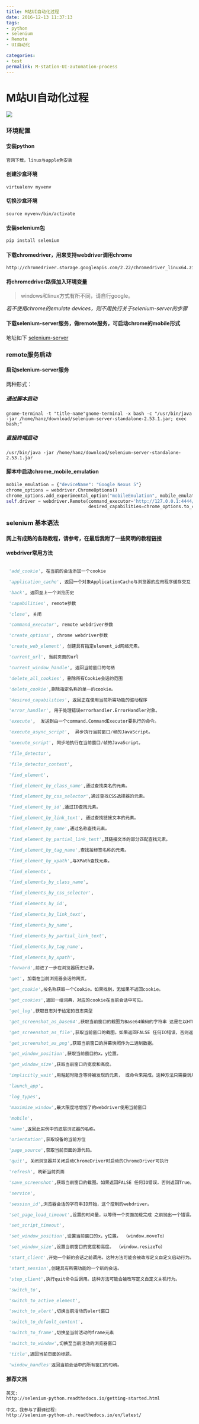 ```yaml
---
title: M站UI自动化过程
date: 2016-12-13 11:37:13
tags:
- python
- selenium
- Remote
- UI自动化

categories:
- test
permalink: M-station-UI-automation-process
---
```


M站UI自动化过程
====
![](http://oi1wvrjc2.bkt.clouddn.com/17-5-9/20021003-file_1494301348754_cb1.png)
### 环境配置

#### 安装python

```
官网下载，linux与apple免安装
```

#### 创建沙盒环境

```shell
virtualenv myvenv
```
<!--more-->
#### 切换沙盒环境

```shell
source myvenv/bin/activate
```

#### 安装selenium包

```bash
pip install selenium
```

#### 下载chromedriver，用来支持webdriver调用chrome

```url
http://chromedriver.storage.googleapis.com/2.22/chromedriver_linux64.zip
```

#### 将chromedriver路径加入环境变量
> windows和linux方式有所不同，请自行google。

*若不使用chrome的emulate devices，则不用执行关于selenium-server的步骤*

#### 下载selenium-server服务，做remote服务，可启动chrome的mobile形式
地址如下
[selenium-server](http://selenium-release.storage.googleapis.com/2.53/selenium-server-standalone-2.53.1.jar)


### remote服务启动

#### 启动selenium-server服务

两种形式：

##### 通过脚本启动

```shell
gnome-terminal -t "title-name"gnome-terminal -x bash -c "/usr/bin/java -jar /home/hanz/download/selenium-server-standalone-2.53.1.jar; exec bash;"
```

##### 直接终端启动

```shell
/usr/bin/java -jar /home/hanz/download/selenium-server-standalone-2.53.1.jar
```

#### 脚本中启动chrome_mobile_emulation

```python
mobile_emulation = {"deviceName": "Google Nexus 5"}
chrome_options = webdriver.ChromeOptions()
chrome_options.add_experimental_option("mobileEmulation", mobile_emulation)
self.driver = webdriver.Remote(command_executor='http://127.0.0.1:4444/wd/hub',
                               desired_capabilities=chrome_options.to_capabilities())
```

### selenium 基本语法

#### 网上有成熟的各路教程，请参考，在最后我附了一些简明的教程链接

#### webdriver常用方法

```python

 'add_cookie', 在当前的会话添加一个cookie

 'application_cache', 返回一个对象ApplicationCache与浏览器的应用程序缓存交互

 'back', 返回至上一个浏览历史

 'capabilities', remote参数

 'close', 关闭

 'command_executor', remote webdriver参数

 'create_options', chrome webdriver参数

 'create_web_element', 创建具有指定element_id网络元素。

 'current_url', 当前页面的url

 'current_window_handle', 返回当前窗口的句柄

 'delete_all_cookies', 删除所有Cookie会话的范围

 'delete_cookie',删除指定名称的单一的cookie。

 'desired_capabilities', 返回正在使用当前所需功能的驱动程序

 'error_handler', 用于处理错误errorhandler.ErrorHandler对象。

 'execute',  发送到由一个command.CommandExecutor要执行的命令。

 'execute_async_script',  异步执行当前窗口/帧的JavaScript。

 'execute_script', 同步地执行在当前窗口/帧的JavaScript。

 'file_detector',

 'file_detector_context',

 'find_element',

 'find_element_by_class_name',通过查找类名的元素。

 'find_element_by_css_selector',通过查找CSS选择器的元素。

 'find_element_by_id',通过ID查找元素。

 'find_element_by_link_text', 通过查找链接文本的元素。

 'find_element_by_name',通过名称查找元素。

 'find_element_by_partial_link_text',其链接文本的部分匹配查找元素。

 'find_element_by_tag_name',查找按标签名称的元素。

 'find_element_by_xpath',与XPath查找元素。

 'find_elements',

 'find_elements_by_class_name',

 'find_elements_by_css_selector',

 'find_elements_by_id',

 'find_elements_by_link_text',

 'find_elements_by_name',

 'find_elements_by_partial_link_text',

 'find_elements_by_tag_name',

 'find_elements_by_xpath',

 'forward',前进了一步在浏览器历史记录。

 'get', 加载在当前浏览器会话的网页。

 'get_cookie',按名称获取一个Cookie。如果找到，无如果不返回cookie。

 'get_cookies',返回一组词典，对应的cookie在当前会话中可见。

 'get_log',获取日志对于给定的日志类型

 'get_screenshot_as_base64',获取当前窗口的截图为Base64编码的字符串 这是在以HTML嵌入的图像是有用的。

 'get_screenshot_as_file',获取当前窗口的截图。如果返回FALSE 任何IO错误，否则返回True。使用完整路径在你的文件名。

 'get_screenshot_as_png',获取当前窗口的屏幕快照作为二进制数据。

 'get_window_position',获取当前窗口的x，y位置。

 'get_window_size',获取当前窗口的宽度和高度。

 'implicitly_wait',用粘超时隐含等待被发现的元素， 或命令来完成。这种方法只需要调用每个会话一次

 'launch_app',

 'log_types',

 'maximize_window',最大限度地增加了的webdriver使用当前窗口

 'mobile',

 'name',返回此实例中的底层浏览器的名称。

 'orientation',获取设备的当前方位

 'page_source',获取当前页面的源代码。

 'quit', 关闭浏览器并关闭启动ChromeDriver时启动的ChromeDriver可执行

 'refresh', 刷新当前页面

 'save_screenshot',获取当前窗口的截图。如果返回FALSE 任何IO错误，否则返回True。使用完整路径在你的文件名。

 'service',

 'session_id',浏览器会话的字符串ID开始，这个控制的webdriver。

 'set_page_load_timeout',设置的时间量，以等待一个页面加载完成 之前抛出一个错误。

 'set_script_timeout',

 'set_window_position',设置当前窗口的x，y位置。 （window.moveTo）

 'set_window_size',设置当前窗口的宽度和高度。 （window.resizeTo）

 'start_client',开始一个新的会话之前调用。这种方法可能会被改写定义自定义启动行为。

 'start_session',创建具有所需功能的一个新的会话。

 'stop_client',执行quit命令后调用。这种方法可能会被改写定义自定义关机行为。

 'switch_to',

 'switch_to_active_element',

 'switch_to_alert',切换当前活动的alert窗口

 'switch_to_default_content',

 'switch_to_frame',切换至当前活动的frame元素

 'switch_to_window',切换至当前活动的浏览器窗口

 'title',返回当前页面的标题。

 'window_handles'返回当前会话中的所有窗口的句柄。

```

#### 推荐文档

```url
英文:
http://selenium-python.readthedocs.io/getting-started.html

中文，我参与了翻译过程:
http://selenium-python-zh.readthedocs.io/en/latest/
```


